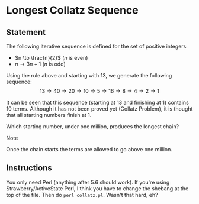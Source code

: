 # Longest Collatz Sequence
## Statement
The following iterative sequence is defined for the set of positive integers:
- $n \to \frac{n}{2}$ ($n$ is even)
- $n \to 3n + 1$ ($n$ is odd)

Using the rule above and starting with $13$, we generate the following sequence: 
$$13 \to 40 \to 20 \to 10 \to 5 \to 16 \to 8 \to 4 \to 2 \to 1$$

It can be seen that this sequence (starting at $13$ and finishing at $1$) contains $10$ terms. Although it has not been proved yet (Collatz Problem), it is thought that all starting numbers finish at $1$.

Which starting number, under one million, produces the longest chain?

> [!NOTE] 
> Once the chain starts the terms are allowed to go above one million.

## Instructions
You only need Perl (anything after 5.6 should work). If you're using Strawberry/ActiveState Perl, I think you have to change the shebang at the top of the file. Then do `perl collatz.pl`. Wasn't that hard, eh? 